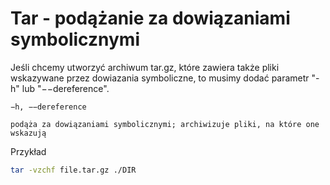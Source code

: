 Tar - podążanie za dowiązaniami symbolicznymi
=============================================

Jeśli chcemy utworzyć archiwum tar.gz, które zawiera także pliki wskazywane przez dowiazania symboliczne, to musimy dodać parametr "-h" lub "−−dereference".

```
−h, −−dereference

podąża za dowiązaniami symbolicznymi; archiwizuje pliki, na które one wskazują
```

Przykład

``` bash
tar -vzchf file.tar.gz ./DIR
```